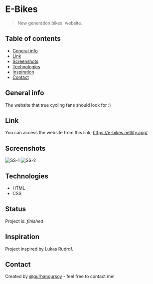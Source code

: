 # E-Bikes
> New generation bikes' website.

## Table of contents
* [General info](#general-info)
* [Link](#link)
* [Screenshots](#screenshots)
* [Technologies](#technologies)
* [Inspiration](#inspiration)
* [Contact](#contact)

## General info
The website that true cycling fans should look for :)

## Link
You can access the website from this link;
https://e-bikes.netlify.app/

## Screenshots
![SS-1](https://user-images.githubusercontent.com/73755991/100870325-7e6e2180-34af-11eb-936e-3d2e24bd879c.JPG)
![SS-2](https://user-images.githubusercontent.com/73755991/100870338-862dc600-34af-11eb-99e7-f65c652e1110.JPG)

## Technologies
* HTML
* CSS

## Status
Project is: _finished_

## Inspiration
Project inspired by Lukas Rudrof.

## Contact
Created by [@gurhangursoy](https://www.linkedin.com/in/gurhan-gursoy/) - feel free to contact me!
